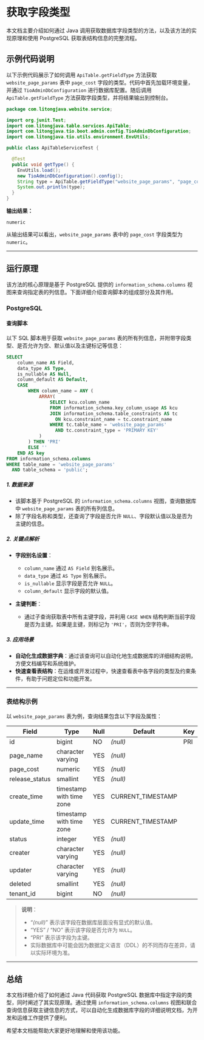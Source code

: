 # 获取字段类型

本文档主要介绍如何通过 Java 调用获取数据库字段类型的方法，以及该方法的实现原理和使用 PostgreSQL 获取表结构信息的完整流程。

## 示例代码说明

以下示例代码展示了如何调用 `ApiTable.getFieldType` 方法获取 `website_page_params` 表中 `page_cost` 字段的类型。代码中首先加载环境变量，并通过 `TioAdminDbConfiguration` 进行数据库配置。随后调用 `ApiTable.getFieldType` 方法获取字段类型，并将结果输出到控制台。

```java
package com.litongjava.website.service;

import org.junit.Test;
import com.litongjava.table.services.ApiTable;
import com.litongjava.tio.boot.admin.config.TioAdminDbConfiguration;
import com.litongjava.tio.utils.environment.EnvUtils;

public class ApiTableServiceTest {

  @Test
  public void getType() {
    EnvUtils.load();
    new TioAdminDbConfiguration().config();
    String type = ApiTable.getFieldType("website_page_params", "page_cost");
    System.out.println(type);
  }
}
```

**输出结果：**

```
numeric
```

从输出结果可以看出，`website_page_params` 表中的 `page_cost` 字段类型为 `numeric`。

---

## 运行原理

该方法的核心原理是基于 PostgreSQL 提供的 `information_schema.columns` 视图来查询指定表的列信息。下面详细介绍查询脚本的组成部分及其作用。

### PostgreSQL

#### 查询脚本

以下 SQL 脚本用于获取 `website_page_params` 表的所有列信息，并附带字段类型、是否允许为空、默认值以及主键标记等信息：

```sql
SELECT
    column_name AS Field,
    data_type AS Type,
    is_nullable AS Null,
    column_default AS Default,
    CASE
        WHEN column_name = ANY (
            ARRAY(
                SELECT kcu.column_name
                FROM information_schema.key_column_usage AS kcu
                JOIN information_schema.table_constraints AS tc
                  ON kcu.constraint_name = tc.constraint_name
                WHERE tc.table_name = 'website_page_params'
                  AND tc.constraint_type = 'PRIMARY KEY'
            )
        ) THEN 'PRI'
        ELSE ''
    END AS key
FROM information_schema.columns
WHERE table_name = 'website_page_params'
  AND table_schema = 'public';
```

##### 1. 数据来源

- 该脚本基于 PostgreSQL 的 `information_schema.columns` 视图，查询数据库中 `website_page_params` 表的所有列信息。
- 除了字段名称和类型，还查询了字段是否允许 `NULL`、字段默认值以及是否为主键的信息。

##### 2. 关键点解析

- **字段别名设置**：

  - `column_name` 通过 `AS Field` 别名展示。
  - `data_type` 通过 `AS Type` 别名展示。
  - `is_nullable` 显示字段是否允许 `NULL`。
  - `column_default` 显示字段的默认值。

- **主键判断**：
  - 通过子查询获取表中所有主键字段，并利用 `CASE WHEN` 结构判断当前字段是否为主键。如果是主键，则标记为 `'PRI'`，否则为空字符串。

##### 3. 应用场景

- **自动化生成数据字典**：通过该查询可以自动化地生成数据库的详细结构说明，方便文档编写和系统维护。
- **快速查看表结构**：在运维或开发过程中，快速查看表中各字段的类型及约束条件，有助于问题定位和功能开发。

---

### 表结构示例

以 `website_page_params` 表为例，查询结果包含以下字段及属性：

| Field          | Type                     | Null | Default           | Key |
| -------------- | ------------------------ | ---- | ----------------- | --- |
| id             | bigint                   | NO   | _(null)_          | PRI |
| page_name      | character varying        | YES  | _(null)_          |     |
| page_cost      | numeric                  | YES  | _(null)_          |     |
| release_status | smallint                 | YES  | _(null)_          |     |
| create_time    | timestamp with time zone | YES  | CURRENT_TIMESTAMP |     |
| update_time    | timestamp with time zone | YES  | CURRENT_TIMESTAMP |     |
| status         | integer                  | YES  | _(null)_          |     |
| creater        | character varying        | YES  | _(null)_          |     |
| updater        | character varying        | YES  | _(null)_          |     |
| deleted        | smallint                 | YES  | _(null)_          |     |
| tenant_id      | bigint                   | NO   | _(null)_          |     |

> **说明**：
>
> - “_(null)_” 表示该字段在数据库层面没有显式的默认值。
> - “YES” / “NO” 表示该字段是否允许为 `NULL`。
> - “PRI” 表示该字段为主键。
> - 实际数据库中可能会因为数据定义语言（DDL）的不同而存在差异，请以实际环境为准。

---

## 总结

本文档详细介绍了如何通过 Java 代码获取 PostgreSQL 数据库中指定字段的类型，同时阐述了其实现原理。通过使用 `information_schema.columns` 视图和联合查询信息获取主键信息的方式，可以自动化生成数据库字段的详细说明文档，为开发和运维工作提供了便利。

希望本文档能帮助大家更好地理解和使用该功能。
